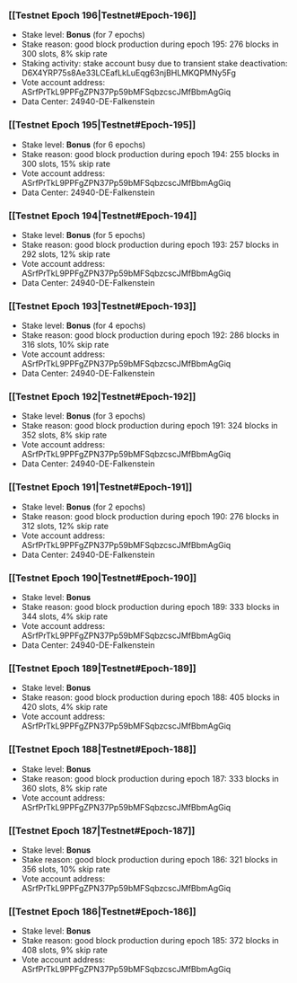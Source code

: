 ### [[Testnet Epoch 196|Testnet#Epoch-196]]
* Stake level: **Bonus** (for 7 epochs)
* Stake reason: good block production during epoch 195: 276 blocks in 300 slots, 8% skip rate
* Staking activity: stake account busy due to transient stake deactivation: D6X4YRP75s8Ae33LCEafLkLuEqg63njBHLMKQPMNy5Fg
* Vote account address: ASrfPrTkL9PPFgZPN37Pp59bMFSqbzcscJMfBbmAgGiq
* Data Center: 24940-DE-Falkenstein
### [[Testnet Epoch 195|Testnet#Epoch-195]]
* Stake level: **Bonus** (for 6 epochs)
* Stake reason: good block production during epoch 194: 255 blocks in 300 slots, 15% skip rate
* Vote account address: ASrfPrTkL9PPFgZPN37Pp59bMFSqbzcscJMfBbmAgGiq
* Data Center: 24940-DE-Falkenstein
### [[Testnet Epoch 194|Testnet#Epoch-194]]
* Stake level: **Bonus** (for 5 epochs)
* Stake reason: good block production during epoch 193: 257 blocks in 292 slots, 12% skip rate
* Vote account address: ASrfPrTkL9PPFgZPN37Pp59bMFSqbzcscJMfBbmAgGiq
* Data Center: 24940-DE-Falkenstein
### [[Testnet Epoch 193|Testnet#Epoch-193]]
* Stake level: **Bonus** (for 4 epochs)
* Stake reason: good block production during epoch 192: 286 blocks in 316 slots, 10% skip rate
* Vote account address: ASrfPrTkL9PPFgZPN37Pp59bMFSqbzcscJMfBbmAgGiq
* Data Center: 24940-DE-Falkenstein
### [[Testnet Epoch 192|Testnet#Epoch-192]]
* Stake level: **Bonus** (for 3 epochs)
* Stake reason: good block production during epoch 191: 324 blocks in 352 slots, 8% skip rate
* Vote account address: ASrfPrTkL9PPFgZPN37Pp59bMFSqbzcscJMfBbmAgGiq
* Data Center: 24940-DE-Falkenstein
### [[Testnet Epoch 191|Testnet#Epoch-191]]
* Stake level: **Bonus** (for 2 epochs)
* Stake reason: good block production during epoch 190: 276 blocks in 312 slots, 12% skip rate
* Vote account address: ASrfPrTkL9PPFgZPN37Pp59bMFSqbzcscJMfBbmAgGiq
* Data Center: 24940-DE-Falkenstein
### [[Testnet Epoch 190|Testnet#Epoch-190]]
* Stake level: **Bonus**
* Stake reason: good block production during epoch 189: 333 blocks in 344 slots, 4% skip rate
* Vote account address: ASrfPrTkL9PPFgZPN37Pp59bMFSqbzcscJMfBbmAgGiq
* Data Center: 24940-DE-Falkenstein
### [[Testnet Epoch 189|Testnet#Epoch-189]]
* Stake level: **Bonus**
* Stake reason: good block production during epoch 188: 405 blocks in 420 slots, 4% skip rate
* Vote account address: ASrfPrTkL9PPFgZPN37Pp59bMFSqbzcscJMfBbmAgGiq
### [[Testnet Epoch 188|Testnet#Epoch-188]]
* Stake level: **Bonus**
* Stake reason: good block production during epoch 187: 333 blocks in 360 slots, 8% skip rate
* Vote account address: ASrfPrTkL9PPFgZPN37Pp59bMFSqbzcscJMfBbmAgGiq
### [[Testnet Epoch 187|Testnet#Epoch-187]]
* Stake level: **Bonus**
* Stake reason: good block production during epoch 186: 321 blocks in 356 slots, 10% skip rate
* Vote account address: ASrfPrTkL9PPFgZPN37Pp59bMFSqbzcscJMfBbmAgGiq
### [[Testnet Epoch 186|Testnet#Epoch-186]]
* Stake level: **Bonus**
* Stake reason: good block production during epoch 185: 372 blocks in 408 slots, 9% skip rate
* Vote account address: ASrfPrTkL9PPFgZPN37Pp59bMFSqbzcscJMfBbmAgGiq